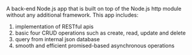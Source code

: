 A back-end Node.js app that is built on top of the Node.js http module without any additional framework.
This app includes:
  1. implementation of RESTful apis
  2. basic four CRUD operations such as create, read, update and delete
  3. query from internal json database
  4. smooth and efficient promised-based asynchronous operations
